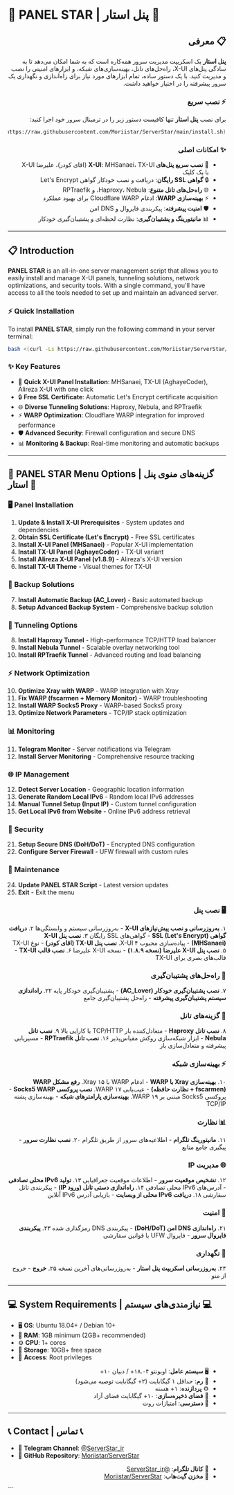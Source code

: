 
# 🌟 PANEL STAR | پنل استار 🌟

<div dir="rtl">

## 📋 معرفی

**پنل استار** یک اسکریپت مدیریت سرور همه‌کاره است که به شما امکان می‌دهد تا به سادگی پنل‌های X-UI، راه‌حل‌های تانل، بهینه‌سازی‌های شبکه، و ابزارهای امنیتی را نصب و مدیریت کنید. با یک دستور ساده، تمام ابزارهای مورد نیاز برای راه‌اندازی و نگهداری یک سرور پیشرفته را در اختیار خواهید داشت.

### ⚡ نصب سریع

برای نصب **پنل استار** تنها کافیست دستور زیر را در ترمینال سرور خود اجرا کنید:

```bash
bash <(curl -Ls https://raw.githubusercontent.com/Moriistar/ServerStar/main/install.sh)
```

### ✨ امکانات اصلی

- 🚀 **نصب سریع پنل‌های X-UI**: MHSanaei، TX-UI (اقای کودر)، علیرضا X-UI با یک کلیک
- 🔒 **گواهی SSL رایگان**: دریافت و نصب خودکار گواهی Let's Encrypt
- 🌐 **راه‌حل‌های تانل متنوع**: Haproxy، Nebula، و RPTraefik
- ⚡ **بهینه‌سازی WARP**: ادغام Cloudflare WARP برای بهبود عملکرد
- 🛡️ **امنیت پیشرفته**: پیکربندی فایروال و DNS امن
- 📊 **مانیتورینگ و پشتیبان‌گیری**: نظارت لحظه‌ای و پشتیبان‌گیری خودکار

</div>

---

<div dir="ltr">

## 📋 Introduction

**PANEL STAR** is an all-in-one server management script that allows you to easily install and manage X-UI panels, tunneling solutions, network optimizations, and security tools. With a single command, you'll have access to all the tools needed to set up and maintain an advanced server.

### ⚡ Quick Installation

To install **PANEL STAR**, simply run the following command in your server terminal:

```bash
bash <(curl -Ls https://raw.githubusercontent.com/Moriistar/ServerStar/main/install.sh)
```

### ✨ Key Features

- 🚀 **Quick X-UI Panel Installation**: MHSanaei, TX-UI (AghayeCoder), Alireza X-UI with one click
- 🔒 **Free SSL Certificate**: Automatic Let's Encrypt certificate acquisition
- 🌐 **Diverse Tunneling Solutions**: Haproxy, Nebula, and RPTraefik
- ⚡ **WARP Optimization**: Cloudflare WARP integration for improved performance
- 🛡️ **Advanced Security**: Firewall configuration and secure DNS
- 📊 **Monitoring & Backup**: Real-time monitoring and automatic backups

</div>

---

## 📜 PANEL STAR Menu Options | گزینه‌های منوی پنل استار 📜

<div dir="ltr">

### 🖥️ Panel Installation
1. **Update & Install X-UI Prerequisites** - System updates and dependencies
2. **Obtain SSL Certificate (Let's Encrypt)** - Free SSL certificates
3. **Install X-UI Panel (MHSanaei)** - Popular X-UI implementation
4. **Install TX-UI Panel (AghayeCoder)** - TX-UI variant
5. **Install Alireza X-UI Panel (v1.8.9)** - Alireza's X-UI version
6. **Install TX-UI Theme** - Visual themes for TX-UI

### 💾 Backup Solutions
7. **Install Automatic Backup (AC_Lover)** - Basic automated backup
22. **Setup Advanced Backup System** - Comprehensive backup solution

### 🔄 Tunneling Options
8. **Install Haproxy Tunnel** - High-performance TCP/HTTP load balancer
9. **Install Nebula Tunnel** - Scalable overlay networking tool
16. **Install RPTraefik Tunnel** - Advanced routing and load balancing

### ⚡ Network Optimization
10. **Optimize Xray with WARP** - WARP integration with Xray
15. **Fix WARP (fscarmen + Memory Monitor)** - WARP troubleshooting
17. **Install WARP Socks5 Proxy** - WARP-based Socks5 proxy
19. **Optimize Network Parameters** - TCP/IP stack optimization

### 📊 Monitoring
11. **Telegram Monitor** - Server notifications via Telegram
20. **Install Server Monitoring** - Comprehensive resource tracking

### 🌐 IP Management
12. **Detect Server Location** - Geographic location information
13. **Generate Random Local IPv6** - Random local IPv6 addresses
14. **Manual Tunnel Setup (Input IP)** - Custom tunnel configuration
18. **Get Local IPv6 from Website** - Online IPv6 address retrieval

### 🔐 Security
21. **Setup Secure DNS (DoH/DoT)** - Encrypted DNS configuration
23. **Configure Server Firewall** - UFW firewall with custom rules

### 🔧 Maintenance
24. **Update PANEL STAR Script** - Latest version updates
25. **Exit** - Exit the menu

</div>

<div dir="rtl">

### 🖥️ نصب پنل
۱. **به‌روزرسانی و نصب پیش‌نیازهای X-UI** - به‌روزرسانی سیستم و وابستگی‌ها
۲. **دریافت گواهی SSL (Let's Encrypt)** - گواهی‌های SSL رایگان
۳. **نصب پنل X-UI (MHSanaei)** - پیاده‌سازی محبوب X-UI
۴. **نصب پنل TX-UI (اقای کودر)** - نوع TX-UI
۵. **نصب پنل X-UI علیرضا (نسخه ۱.۸.۹)** - نسخه X-UI علیرضا
۶. **نصب قالب TX-UI** - قالب‌های بصری برای TX-UI

### 💾 راه‌حل‌های پشتیبان‌گیری
۷. **نصب پشتیبان‌گیری خودکار (AC_Lover)** - پشتیبان‌گیری خودکار پایه
۲۲. **راه‌اندازی سیستم پشتیبان‌گیری پیشرفته** - راه‌حل پشتیبان‌گیری جامع

### 🔄 گزینه‌های تانل
۸. **نصب تانل Haproxy** - متعادل‌کننده بار TCP/HTTP با کارایی بالا
۹. **نصب تانل Nebula** - ابزار شبکه‌سازی روکش مقیاس‌پذیر
۱۶. **نصب تانل RPTraefik** - مسیریابی پیشرفته و متعادل‌سازی بار

### ⚡ بهینه‌سازی شبکه
۱۰. **بهینه‌سازی Xray با WARP** - ادغام WARP با Xray
۱۵. **رفع مشکل WARP (fscarmen + نظارت حافظه)** - عیب‌یابی WARP
۱۷. **نصب پروکسی Socks5 WARP** - پروکسی Socks5 مبتنی بر WARP
۱۹. **بهینه‌سازی پارامترهای شبکه** - بهینه‌سازی پشته TCP/IP

### 📊 نظارت
۱۱. **مانیتورینگ تلگرام** - اطلاعیه‌های سرور از طریق تلگرام
۲۰. **نصب نظارت سرور** - پیگیری جامع منابع

### 🌐 مدیریت IP
۱۲. **تشخیص موقعیت سرور** - اطلاعات موقعیت جغرافیایی
۱۳. **تولید IPv6 محلی تصادفی** - آدرس‌های IPv6 محلی تصادفی
۱۴. **راه‌اندازی دستی تانل (ورود IP)** - پیکربندی تانل سفارشی
۱۸. **دریافت IPv6 محلی از وبسایت** - بازیابی آدرس IPv6 آنلاین

### 🔐 امنیت
۲۱. **راه‌اندازی DNS امن (DoH/DoT)** - پیکربندی DNS رمزگذاری شده
۲۳. **پیکربندی فایروال سرور** - فایروال UFW با قوانین سفارشی

### 🔧 نگهداری
۲۴. **به‌روزرسانی اسکریپت پنل استار** - به‌روزرسانی‌های آخرین نسخه
۲۵. **خروج** - خروج از منو

</div>

---

## 💻 System Requirements | نیازمندی‌های سیستم 💻

<div dir="ltr">

- 🖥️ **OS**: Ubuntu 18.04+ / Debian 10+
- 🧠 **RAM**: 1GB minimum (2GB+ recommended)
- ⚙️ **CPU**: 1+ cores
- 💽 **Storage**: 10GB+ free space
- 🔑 **Access**: Root privileges

</div>

<div dir="rtl">

- 🖥️ **سیستم عامل**: اوبونتو ۱۸.۰۴+ / دبیان ۱۰+
- 🧠 **رم**: حداقل ۱ گیگابایت (۲+ گیگابایت توصیه می‌شود)
- ⚙️ **پردازنده**: ۱+ هسته
- 💽 **فضای ذخیره‌سازی**: ۱۰+ گیگابایت فضای آزاد
- 🔑 **دسترسی**: امتیازات روت

</div>

---

## 📞 Contact | تماس 📞

<div dir="ltr">

- 📱 **Telegram Channel**: [@ServerStar_ir](https://t.me/ServerStar_ir)
- 📂 **GitHub Repository**: [Moriistar/ServerStar](https://github.com/Moriistar/ServerStar)

</div>

<div dir="rtl">

- 📱 **کانال تلگرام**: [@ServerStar_ir](https://t.me/ServerStar_ir)
- 📂 **مخزن گیت‌هاب**: [Moriistar/ServerStar](https://github.com/Moriistar/ServerStar)

</div>
```
